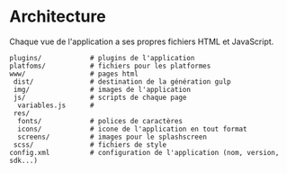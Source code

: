 # Architecture

Chaque vue de l'application a ses propres fichiers HTML et JavaScript.


```
plugins/			# plugins de l'application
platfoms/			# fichiers pour les platformes
www/				# pages html
 dist/				# destination de la génération gulp
 img/				# images de l'application
 js/				# scripts de chaque page
  variables.js		# 
 res/
  fonts/			# polices de caractères
  icons/			# icone de l'application en tout format
  screens/			# images pour le splashscreen
 scss/				# fichiers de style
config.xml			# configuration de l'application (nom, version, sdk...)

```